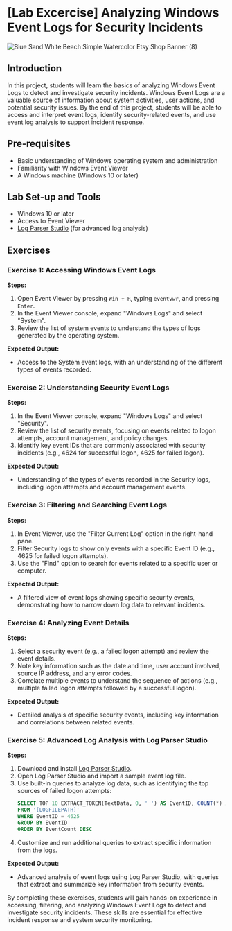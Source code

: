 # [Lab Excercise] Analyzing Windows Event Logs for Security Incidents
![Blue Sand White Beach Simple Watercolor Etsy Shop Banner (8)](https://github.com/0xrajneesh/Log-Analysis-Projects-for-Beginners/assets/40385860/57eacefb-eedc-4c9f-8c87-a3fd01785123)


## Introduction
In this project, students will learn the basics of analyzing Windows Event Logs to detect and investigate security incidents. Windows Event Logs are a valuable source of information about system activities, user actions, and potential security issues. By the end of this project, students will be able to access and interpret event logs, identify security-related events, and use event log analysis to support incident response.

## Pre-requisites
- Basic understanding of Windows operating system and administration
- Familiarity with Windows Event Viewer
- A Windows machine (Windows 10 or later)

## Lab Set-up and Tools
- Windows 10 or later
- Access to Event Viewer
- [Log Parser Studio](https://www.microsoft.com/en-us/download/details.aspx?id=24659) (for advanced log analysis)

## Exercises

### Exercise 1: Accessing Windows Event Logs

**Steps:**

1. Open Event Viewer by pressing `Win + R`, typing `eventvwr`, and pressing `Enter`.
2. In the Event Viewer console, expand "Windows Logs" and select "System".
3. Review the list of system events to understand the types of logs generated by the operating system.

**Expected Output:**
- Access to the System event logs, with an understanding of the different types of events recorded.

### Exercise 2: Understanding Security Event Logs

**Steps:**

1. In the Event Viewer console, expand "Windows Logs" and select "Security".
2. Review the list of security events, focusing on events related to logon attempts, account management, and policy changes.
3. Identify key event IDs that are commonly associated with security incidents (e.g., 4624 for successful logon, 4625 for failed logon).

**Expected Output:**
- Understanding of the types of events recorded in the Security logs, including logon attempts and account management events.

### Exercise 3: Filtering and Searching Event Logs

**Steps:**

1. In Event Viewer, use the "Filter Current Log" option in the right-hand pane.
2. Filter Security logs to show only events with a specific Event ID (e.g., 4625 for failed logon attempts).
3. Use the "Find" option to search for events related to a specific user or computer.

**Expected Output:**
- A filtered view of event logs showing specific security events, demonstrating how to narrow down log data to relevant incidents.

### Exercise 4: Analyzing Event Details

**Steps:**

1. Select a security event (e.g., a failed logon attempt) and review the event details.
2. Note key information such as the date and time, user account involved, source IP address, and any error codes.
3. Correlate multiple events to understand the sequence of actions (e.g., multiple failed logon attempts followed by a successful logon).

**Expected Output:**
- Detailed analysis of specific security events, including key information and correlations between related events.

### Exercise 5: Advanced Log Analysis with Log Parser Studio

**Steps:**

1. Download and install [Log Parser Studio](https://www.microsoft.com/en-us/download/details.aspx?id=24659).
2. Open Log Parser Studio and import a sample event log file.
3. Use built-in queries to analyze log data, such as identifying the top sources of failed logon attempts:
    ```sql
    SELECT TOP 10 EXTRACT_TOKEN(TextData, 0, ' ') AS EventID, COUNT(*) AS EventCount
    FROM '[LOGFILEPATH]'
    WHERE EventID = 4625
    GROUP BY EventID
    ORDER BY EventCount DESC
    ```
4. Customize and run additional queries to extract specific information from the logs.

**Expected Output:**
- Advanced analysis of event logs using Log Parser Studio, with queries that extract and summarize key information from security events.

By completing these exercises, students will gain hands-on experience in accessing, filtering, and analyzing Windows Event Logs to detect and investigate security incidents. These skills are essential for effective incident response and system security monitoring.
